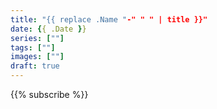 ```yaml
---
title: "{{ replace .Name "-" " " | title }}"
date: {{ .Date }}
series: [""]
tags: [""]
images: [""]
draft: true
---
```




{{% subscribe %}}
